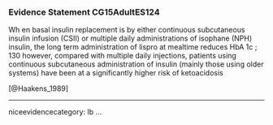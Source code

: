 ### Evidence Statement CG15AdultES124
Wh en basal insulin replacement is by either continuous subcutaneous insulin infusion (CSII) or multiple daily administrations of isophane (NPH) insulin, the long term administration of lispro at mealtime reduces HbA 1c ; 130 however, compared with multiple daily injections, patients using continuous subcutaneous administration of insulin (mainly those using older systems) have been at a significantly higher risk of ketoacidosis

[@Haakens_1989]

---
niceevidencecategory: Ib
...


